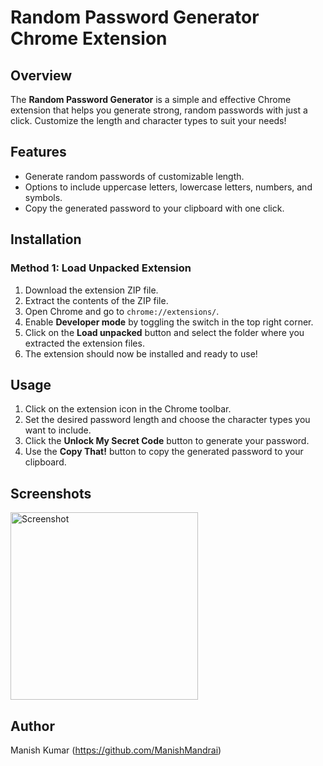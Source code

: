 # Random Password Generator Chrome Extension

## Overview

The **Random Password Generator** is a simple and effective Chrome extension that helps you generate strong, random passwords with just a click. Customize the length and character types to suit your needs!

## Features

- Generate random passwords of customizable length.
- Options to include uppercase letters, lowercase letters, numbers, and symbols.
- Copy the generated password to your clipboard with one click.

## Installation

### Method 1: Load Unpacked Extension

1. Download the extension ZIP file.
2. Extract the contents of the ZIP file.
3. Open Chrome and go to `chrome://extensions/`.
4. Enable **Developer mode** by toggling the switch in the top right corner.
5. Click on the **Load unpacked** button and select the folder where you extracted the extension files.
6. The extension should now be installed and ready to use!

## Usage

1. Click on the extension icon in the Chrome toolbar.
2. Set the desired password length and choose the character types you want to include.
3. Click the **Unlock My Secret Code** button to generate your password.
4. Use the **Copy That!** button to copy the generated password to your clipboard.

## Screenshots
<img src="https://github.com/user-attachments/assets/24403a2a-7e66-4457-8b46-19aacb49ed96" alt="Screenshot" width="300" />

## Author

Manish Kumar (https://github.com/ManishMandrai)
